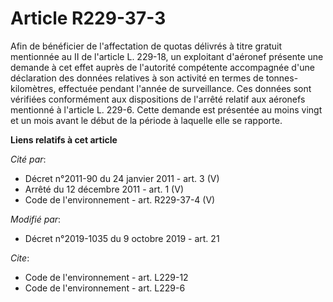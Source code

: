 # Article R229-37-3

Afin de bénéficier de l'affectation de quotas délivrés à titre gratuit mentionnée au II de l'article L. 229-18, un exploitant
d'aéronef présente une demande à cet effet auprès de l'autorité compétente accompagnée d'une déclaration des données
relatives à son activité en termes de tonnes-kilomètres, effectuée pendant l'année de surveillance. Ces données sont
vérifiées conformément aux dispositions de l'arrêté relatif aux aéronefs mentionné à l'article L. 229-6. Cette demande est
présentée au moins vingt et un mois avant le début de la période à laquelle elle se rapporte.

**Liens relatifs à cet article**

_Cité par_:

  - Décret n°2011-90 du 24 janvier 2011 - art. 3 (V)
  - Arrêté du 12 décembre 2011 - art. 1 (V)
  - Code de l'environnement - art. R229-37-4 (V)

_Modifié par_:

  - Décret n°2019-1035 du 9 octobre 2019 - art. 21

_Cite_:

  - Code de l'environnement - art. L229-12
  - Code de l'environnement - art. L229-6
